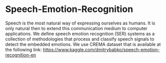 # Speech-Emotion-Recognition
Speech is the most natural way of expressing ourselves as humans. It is only natural then to extend this communication medium to computer applications. We define speech emotion recognition (SER) systems as a collection of methodologies that process and classify speech signals to detect the embedded emotions. We use CREMA dataset that is available at the following link: https://www.kaggle.com/dmitrybabko/speech-emotion-recognition-en

